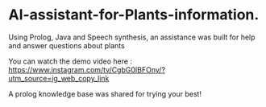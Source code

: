 # AI-assistant-for-Plants-information.
Using Prolog, Java and Speech synthesis, an assistance was built for help and answer questions about plants

You can watch the demo video here : https://www.instagram.com/tv/CgbG0IBFOny/?utm_source=ig_web_copy_link

A prolog knowledge base was shared for trying your best!
